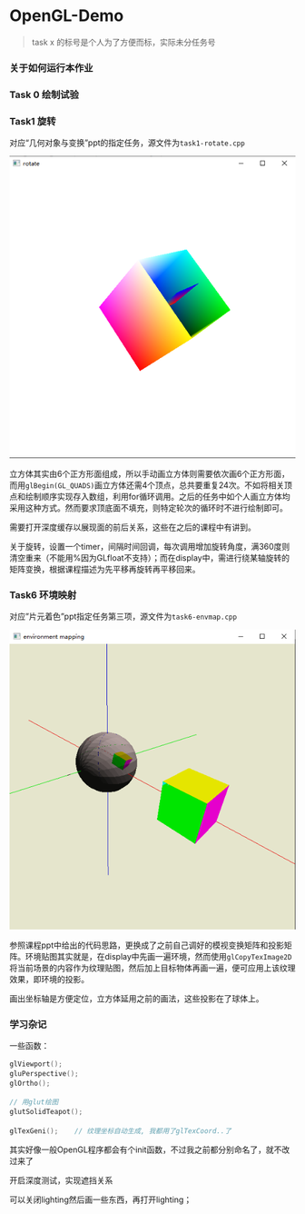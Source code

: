 # OpenGL-Demo

> task x 的标号是个人为了方便而标，实际未分任务号

### 关于如何运行本作业



### Task 0 绘制试验

### Task1 旋转

对应“几何对象与变换”ppt的指定任务，源文件为`task1-rotate.cpp`

![](./images/t1.png)

立方体其实由6个正方形面组成，所以手动画立方体则需要依次画6个正方形面，而用`glBegin(GL_QUADS)`画立方体还需4个顶点，总共要重复24次。不如将相关顶点和绘制顺序实现存入数组，利用for循环调用。之后的任务中如个人画立方体均采用这种方式。然而要求顶底面不填充，则特定轮次的循环时不进行绘制即可。

需要打开深度缓存以展现面的前后关系，这些在之后的课程中有讲到。

关于旋转，设置一个timer，间隔时间回调，每次调用增加旋转角度，满360度则清空重来（不能用%因为GLfloat不支持）；而在display中，需进行绕某轴旋转的矩阵变换，根据课程描述为先平移再旋转再平移回来。

### Task6 环境映射

对应”片元着色”ppt指定任务第三项，源文件为`task6-envmap.cpp`

![](./images/t6.png)

参照课程ppt中给出的代码思路，更换成了之前自己调好的模视变换矩阵和投影矩阵。环境贴图其实就是，在display中先画一遍环境，然而使用`glCopyTexImage2D`将当前场景的内容作为纹理贴图，然后加上目标物体再画一遍，便可应用上该纹理效果，即环境的投影。

画出坐标轴是方便定位，立方体延用之前的画法，这些投影在了球体上。



### 学习杂记

一些函数：

```c++
glViewport();
gluPerspective();
glOrtho();

// 用glut绘图
glutSolidTeapot();

glTexGeni();	// 纹理坐标自动生成, 我都用了glTexCoord..了 
```

其实好像一般OpenGL程序都会有个init函数，不过我之前都分别命名了，就不改过来了

开启深度测试，实现遮挡关系

可以关闭lighting然后画一些东西，再打开lighting；



